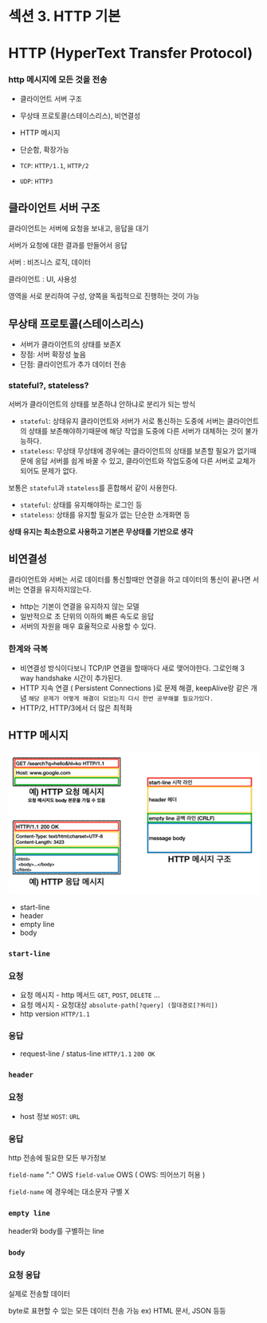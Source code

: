 # 섹션 3. HTTP 기본

# HTTP (HyperText Transfer Protocol)

### http 메시지에 모든 것을 전송

- 클라이언트 서버 구조
- 무상태 프로토콜(스테이스리스), 비연결성
- HTTP 메시지
- 단순함, 확장가능

- `TCP`: `HTTP/1.1`, `HTTP/2`
- `UDP`: `HTTP3`

## 클라이언트 서버 구조

클라이언트는 서버에 요청을 보내고, 응답을 대기

서버가 요청에 대한 결과를 만들어서 응답

서버 : 비즈니스 로직, 데이터

클라이언트 : UI, 사용성

영역을 서로 분리하여 구성, 양쪽을 독립적으로 진행하는 것이 가능

## 무상태 프로토콜(스테이스리스)

- 서버가 클라이언트의 상태를 보존X
- 장점: 서버 확장성 높음
- 단점: 클라이언트가 추가 데이터 전송

### stateful?, stateless?

서버가 클라이언트의 상태를 보존하냐 안하냐로 분리가 되는 방식

- `stateful`: 상태유지
클라이언트와 서버가 서로 통신하는 도중에 서버는 클라이언트의 상태를 보존해야하기때문에
해당 작업을 도중에 다른 서버가 대체하는 것이 불가능하다.
- `stateless`: 무상태
무상태에 경우에는 클라이언트의 상태를 보존할 필요가 없기때문에 응답 서버를 쉽게 바꿀 수 있고,
클라이언트와 작업도중에 다른 서버로 교체가 되어도 문제가 없다.

보통은 `stateful`과 `stateless`를 혼합해서 같이 사용한다.

- `stateful`: 상태를 유지해야하는 로그인 등
- `stateless`: 상태를 유지할 필요가 없는 단순한 소개화면 등

**상태 유지는 최소한으로 사용하고 기본은 무상태를 기반으로 생각**

## 비연결성

클라이언트와 서버는 서로 데이터를 통신할때만 연결을 하고 데이터의 통신이 끝나면 서버는 연결을 유지하지않는다.

- http는 기본이 연결을 유지하지 않는 모델
- 일반적으로 초 단위의 이하의 빠른 속도로 응답
- 서버의 자원을 매우 효율적으로 사용할 수 있다.

### 한계와 극복

- 비연결성 방식이다보니 TCP/IP 연결을 할때마다 새로 맺어야한다.
그로인해 3 way handshake 시간이 추가된다.
- HTTP 지속 연결 ( Persistent Connections )로 문제 해결, keepAlive랑 같은 개념
`해당 문제가 어떻게 해결이 되었는지 다시 한번 공부해볼 필요가있다.`
- HTTP/2, HTTP/3에서 더 많은 최적화

## HTTP 메시지

![Untitled](../img/junmkang_304.png)

- start-line
- header
- empty line
- body

### `start-line`

### 요청

- 요청 메시지 - http 메서드
`GET`, `POST`, `DELETE` …
- 요청 메시지 - 요청대상
`absolute-path[?query] (절대경로[?쿼리])`
- http version
`HTTP/1.1`

### 응답

- request-line / status-line
`HTTP/1.1` `200 OK`

### `header`

### 요청

- host 정보
`HOST`: `URL`

### 응답

http 전송에 필요한 모든 부가정보

`field-name` ":" OWS `field-value` OWS ( OWS: 띄어쓰기 허용 )

`field-name` 에 경우에는 대소문자 구별 X

### `empty line`

header와 body를 구별하는 line

### `body`

### 요청 응답

실제로 전송할 데이터

byte로 표현할 수 있는 모든 데이터 전송 가능 ex) HTML 문서, JSON 등등